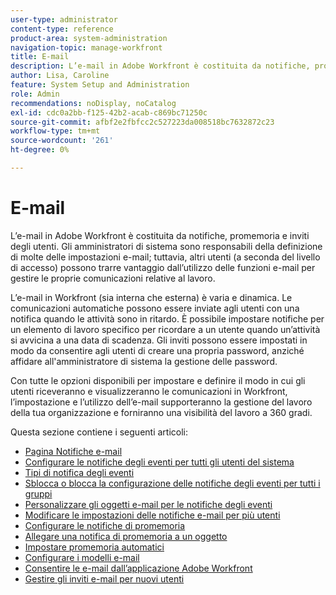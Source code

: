 ```yaml
---
user-type: administrator
content-type: reference
product-area: system-administration
navigation-topic: manage-workfront
title: E-mail
description: L’e-mail in Adobe Workfront è costituita da notifiche, promemoria e inviti degli utenti. Gli amministratori di sistema sono responsabili della definizione di molte delle impostazioni e-mail; tuttavia, altri utenti (a seconda del livello di accesso) possono trarre vantaggio dall’utilizzo delle funzioni e-mail per gestire le proprie comunicazioni relative al lavoro.
author: Lisa, Caroline
feature: System Setup and Administration
role: Admin
recommendations: noDisplay, noCatalog
exl-id: cdc0a2bb-f125-42b2-acab-c869bc71250c
source-git-commit: afbf2e2fbfcc2c527223da008518bc7632872c23
workflow-type: tm+mt
source-wordcount: '261'
ht-degree: 0%

---
```


# E-mail

L’e-mail in Adobe Workfront è costituita da notifiche, promemoria e inviti degli utenti. Gli amministratori di sistema sono responsabili della definizione di molte delle impostazioni e-mail; tuttavia, altri utenti (a seconda del livello di accesso) possono trarre vantaggio dall’utilizzo delle funzioni e-mail per gestire le proprie comunicazioni relative al lavoro.

L’e-mail in Workfront (sia interna che esterna) è varia e dinamica. Le comunicazioni automatiche possono essere inviate agli utenti con una notifica quando le attività sono in ritardo. È possibile impostare notifiche per un elemento di lavoro specifico per ricordare a un utente quando un’attività si avvicina a una data di scadenza. Gli inviti possono essere impostati in modo da consentire agli utenti di creare una propria password, anziché affidare all&#39;amministratore di sistema la gestione delle password.

Con tutte le opzioni disponibili per impostare e definire il modo in cui gli utenti riceveranno e visualizzeranno le comunicazioni in Workfront, l’impostazione e l’utilizzo dell’e-mail supporteranno la gestione del lavoro della tua organizzazione e forniranno una visibilità del lavoro a 360 gradi.

Questa sezione contiene i seguenti articoli:

* [Pagina Notifiche e-mail](../../../administration-and-setup/manage-workfront/emails/email-notifications-page.md)
* [Configurare le notifiche degli eventi per tutti gli utenti del sistema](../../../administration-and-setup/manage-workfront/emails/configure-event-notifications-for-everyone-in-the-system.md)
* [Tipi di notifica degli eventi](../../../administration-and-setup/manage-workfront/emails/event-notifications-available-in-wf.md)
* [Sblocca o blocca la configurazione delle notifiche degli eventi per tutti i gruppi](../../../administration-and-setup/manage-workfront/emails/unlock-configuration-of-event-notifications-for-groups.md)
* [Personalizzare gli oggetti e-mail per le notifiche degli eventi](../../../administration-and-setup/manage-workfront/emails/custom-email-subjects-event-notification.md)
* [Modificare le impostazioni delle notifiche e-mail per più utenti](../../../administration-and-setup/manage-workfront/emails/modify-email-notification-settings-user-profiles.md)
* [Configurare le notifiche di promemoria](../../../administration-and-setup/manage-workfront/emails/set-up-reminder-notifications.md)
* [Allegare una notifica di promemoria a un oggetto](../../../workfront-basics/using-notifications/attach-reminder-notification-object.md)
* [Impostare promemoria automatici](../../../administration-and-setup/manage-workfront/emails/setting-up-automatic-reminders.md)
* [Configurare i modelli e-mail](../../../administration-and-setup/manage-workfront/emails/configure-email-templates.md)
* [Consentire le e-mail dall’applicazione Adobe Workfront](../../../administration-and-setup/manage-workfront/emails/allow-emails-from-wf-app.md)
* [Gestire gli inviti e-mail per nuovi utenti](../../../administration-and-setup/manage-workfront/emails/manage-email-invitations.md)
